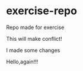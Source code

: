 # exercise-repo
Repo made for exercise

This will make conflict!

I made some changes

Hello,again!!!
